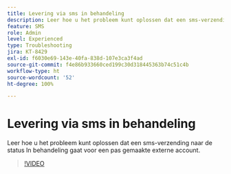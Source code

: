 ```yaml
---
title: Levering via sms in behandeling
description: Leer hoe u het probleem kunt oplossen dat een sms-verzending naar de status In behandeling gaat voor een pas gemaakte externe account.
feature: SMS
role: Admin
level: Experienced
type: Troubleshooting
jira: KT-8429
exl-id: f6030e69-143e-40fa-838d-107e3ca3f4ad
source-git-commit: f4e86b933660ced199c30d318445363b74c51c4b
workflow-type: ht
source-wordcount: '52'
ht-degree: 100%

---
```


# Levering via sms in behandeling

Leer hoe u het probleem kunt oplossen dat een sms-verzending naar de status In behandeling gaat voor een pas gemaakte externe account.

>[!VIDEO](https://video.tv.adobe.com/v/335986?quality=12&learn=on)
